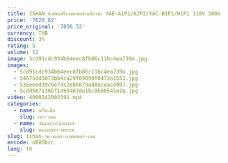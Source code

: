 ```yaml
---
title: ISHAN น้ํามันเครื่องมอเตอร์เหนี่ยวนํา YAE-A1P1/A2P2/YAC-B1P1/H1P1 110V 380V
price: '7620.82'
price_original: '7856.52'
currency: THB
discount: 3%
rating: 5
volume: 52
image: Scd91cdc934b64eec8fb86c11bc4ea739o.jpg
images:
  - Scd91cdc934b64eec8fb86c11bc4ea739o.jpg
  - S4675dd3d73bb4ca29f89898f8473a155I.jpg
  - S36eeed39c6e74c2eb6679a88eceacd907.jpg
  - Scdd567136bf1493487de1bc9b50541e2q.jpg
video: 4000242002191.mp4
categories:
  - name: เครื่องมือ
    slug: เคร-องม
  - name: วัดและการวิเคราะห์
    slug: ดและการว-เคราะห
slug: ishan-าม-นเคร-องมอเตอร-เหน
encode: oE8Gbzc
lang: th
---
```

  